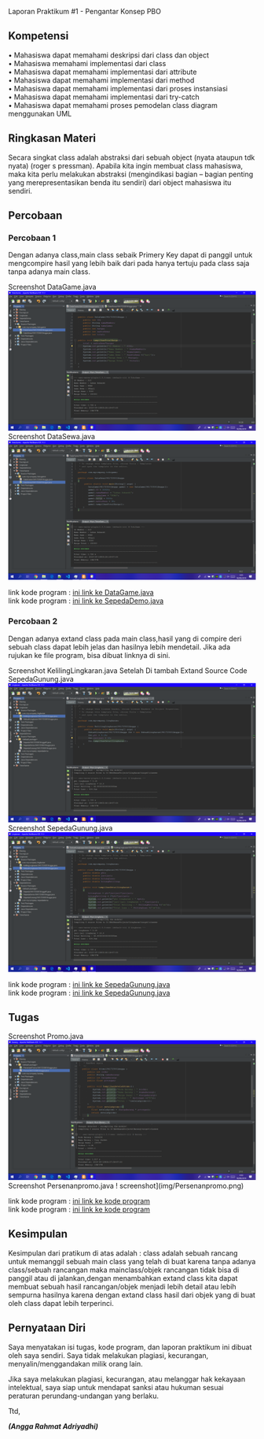  Laporan Praktikum #1 - Pengantar Konsep PBO

## Kompetensi

•	Mahasiswa dapat memahami deskripsi dari class dan object<br> 
•	Mahasiswa memahami implementasi dari class <br>
•	Mahasiswa dapat memahami implementasi dari attribute<br> 
•	Mahasiswa dapat memahami implementasi dari method<br>
•	Mahasiswa dapat memahami implementasi dari proses instansiasi<br>
•	Mahasiswa dapat memahami implementasi dari try-catch<br> 
•	Mahasiswa dapat memahami proses pemodelan class diagram menggunakan UML<br> 


## Ringkasan Materi

Secara singkat class adalah abstraksi dari sebuah object (nyata ataupun tdk nyata) (roger s pressman). Apabila kita ingin membuat class mahasiswa, maka kita perlu melakukan abstraksi (mengindikasi bagian – bagian penting yang merepresentasikan benda itu sendiri) dari object mahasiswa itu sendiri.

## Percobaan

### Percobaan 1

Dengan adanya class,main class sebaik Primery Key dapat di panggil untuk mengcompire hasil yang lebih baik dari pada hanya tertuju pada class saja tanpa adanya main class.


Screenshot DataGame.java
![screenshot DataGame.Java](img/DataGame.png)<br>
Screenshot DataSewa.java
![screenshot DataSewa.Java](img/DataSewa.png)

link kode program : [ini link ke DataGame.java](../../src/2_Class_Dan_Objek/DataGame1941723001Angga.java)<br>
link kode program : [ini link ke SepedaDemo.java](../../src/2_Class_Dan_Objek/DataSewa1941723001Angga.java)

### Percobaan 2

Dengan adanya extand class pada main class,hasil yang di compire deri sebuah class dapat lebih jelas dan hasilnya lebih mendetail. Jika ada rujukan ke file program, bisa dibuat linknya di sini.


Screenshot KelilingLingkaran.java Setelah Di tambah Extand Source Code SepedaGunung.java
![screenshot KelilingLingkaran.Java !!!](img/KelilingLingkaran.png)<br>
Screenshot SepedaGunung.java
![screenshot SebuahLingkaran.Java !!!](img/SebuahLingkaran.png)

link kode program : [ini link ke SepedaGunung.java](../../src/2_Class_Dan_Objek/KelilingLingkaran1941723001Angga.java)<br>
link kode program : [ini link ke SepedaGunung.java](../../src/2_Class_Dan_Objek/SebuahLingkaran1941723001Angga.java)

## Tugas

Screenshot Promo.java
![screenshot Kucing.java](img/Promo.png)<br>
Screenshot Persenanpromo.java
! screenshot](img/Persenanpromo.png)<br>

 link kode program : [ini link ke kode program](../../src/2_class_dan_objek/Promo1941723001Angga.java)<br> link kode program : [ini link ke kode program](../../src/2_class_dan_objek/Persenanpromo1941723001Angga.java)

## Kesimpulan

Kesimpulan dari pratikum di atas adalah : class adalah sebuah rancang untuk memanggil sebuah main class yang telah di buat karena tanpa adanya class/sebuah rancangan maka mainclass/objek rancangan tidak bisa di panggil atau di jalankan,dengan menambahkan extand class kita dapat membuat sebuah hasil rancangan/objek menjadi lebih detail atau lebih sempurna hasilnya karena dengan extand class hasil dari objek yang di buat oleh class dapat lebih terperinci.

## Pernyataan Diri

Saya menyatakan isi tugas, kode program, dan laporan praktikum ini dibuat oleh saya sendiri. Saya tidak melakukan plagiasi, kecurangan, menyalin/menggandakan milik orang lain.

Jika saya melakukan plagiasi, kecurangan, atau melanggar hak kekayaan intelektual, saya siap untuk mendapat sanksi atau hukuman sesuai peraturan perundang-undangan yang berlaku.

Ttd,

***(Angga Rahmat Adriyadhi)***